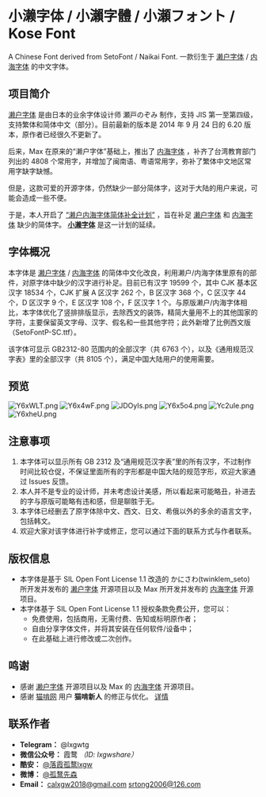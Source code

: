 # 小濑字体 / 小瀨字體 / 小瀬フォント / Kose Font
A Chinese Font derived from SetoFont / Naikai Font.  一款衍生于 [濑户字体](http://setofont.osdn.jp/) / [内海字体](https://github.com/max32002/naikaifont) 的中文字体。

## 项目简介

[濑户字体](http://setofont.osdn.jp/) 是由日本的业余字体设计师 瀬戸のぞみ 制作，支持 JIS 第一至第四级，支持繁体和简体中文（部分）。目前最新的版本是 2014 年 9 月 24 日的 6.20 版本，原作者已经很久不更新了。

后来，Max 在原来的“濑户字体”基础上，推出了 [内海字体](https://github.com/max32002/naikaifont) ，补齐了台湾教育部门列出的 4808 个常用字，并增加了闽南语、粤语常用字，弥补了繁体中文地区常用字缺字缺憾。

但是，这款可爱的开源字体，仍然缺少一部分简体字，这对于大陆的用户来说，可能会造成一些不便。

于是，本人开启了 [“濑户内海字体简体补全计划”](https://github.com/lxgw/seto-naikai-font-supplement-for-sc) ，旨在补足 [濑户字体](http://setofont.osdn.jp/) 和 [内海字体](https://github.com/max32002/naikaifont) 缺少的简体字。 [**小濑字体**](https://github.com/lxgw/kose-font/) 是这一计划的延续。

## 字体概况

本字体是 [濑户字体](http://setofont.osdn.jp/) / [内海字体](https://github.com/max32002/naikaifont) 的简体中文化改良，利用濑户/内海字体里原有的部件，对原字体中缺少的汉字进行补足。目前已有汉字 19599 个，其中 CJK 基本区汉字 18534 个，CJK 扩展 A 区汉字 262 个，B 区汉字 368 个，C 区汉字 44 个，D 区汉字 9 个，E 区汉字 108 个，F 区汉字 1 个。与原版濑户/内海字体相比，本字体优化了竖排排版显示，去除西文的装饰，精简大量用不上的其他国家的字符，主要保留英文字母、汉字、假名和一些其他字符；此外新增了比例西文版（SetoFontP-SC.ttf）。

该字体可显示 GB2312-80 范围内的全部汉字（共 6763 个），以及《通用规范汉字表》里的全部汉字（共 8105 个），满足中国大陆用户的使用需要。

## 预览
![Y6xWLT.png](https://s1.ax1x.com/2020/05/16/Y6xWLT.png)
![Y6x4wF.png](https://s1.ax1x.com/2020/05/16/Y6x4wF.png)
![JDOyIs.png](https://s1.ax1x.com/2020/04/24/JDOyIs.png)
![Y6x5o4.png](https://s1.ax1x.com/2020/05/16/Y6x5o4.png)
![Yc2uIe.png](https://s1.ax1x.com/2020/05/16/Yc2uIe.png)
![Y6xheU.png](https://s1.ax1x.com/2020/05/16/Y6xheU.png)

## 注意事项

1. 本字体可以显示所有 GB 2312 及“通用规范汉字表”里的所有汉字，不过制作时间比较仓促，不保证里面所有的字形都是中国大陆的规范字形，欢迎大家通过 Issues 反馈。
2. 本人并不是专业的设计师，并未考虑设计美感，所以看起来可能略丑，补进去的字与原版可能略有违和感，但是聊胜于无。
3. 本字体已经删去了原字体除中文、西文、日文、希俄以外的多余的语言文字，包括韩文。
4. 欢迎大家对该字体进行补字或修正，您可以通过下面的联系方式与作者联系。

## 版权信息

- 本字体是基于 SIL Open Font License 1.1 改造的 かにさわ(twinklem_seto) 所开发并发布的 [濑户字体](http://setofont.osdn.jp/) 开源项目以及 Max  所开发并发布的 [内海字体](https://github.com/max32002/naikaifont) 开源项目。
- 本字体基于 SIL Open Font License 1.1 授权条款免费公开，您可以：
  - 免费使用，包括商用，无需付费、告知或标明原作者；
  - 自由分享字体文件，并将其安装在任何软件/设备中；
  - 在此基础上进行修改或二次创作。
  
## 鸣谢
- 感谢 [濑户字体](http://setofont.osdn.jp/) 开源项目以及 Max 的 [内海字体](https://github.com/max32002/naikaifont) 开源项目。
- 感谢 [猫啃网](http://www.maoken.com) 用户 **猫啃新人** 的修正与优化。 [详情](https://www.maoken.com/freefonts/4306.html)

## 联系作者

- **Telegram：** @lxgwtg
- **微信公众号：** 霞鹜 *（ID: lxgwshare）*
- **酷安：** [@落霞孤鹜lxgw](https://www.coolapk.com/u/633884)
- **微博：** [@孤鹜先森](https://weibo.com/6624339726)
- **Email：** calxgw2018@gmail.com srtong2006@126.com

